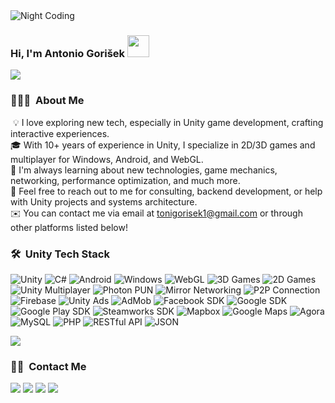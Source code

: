 <img alt="Night Coding" src="https://i.imgur.com/udJkdcD.jpeg" align="center"/>

### Hi, I'm Antonio Gorišek <img src="https://i.imgur.com/np4boNP.gif" width="35">
<img src="https://i.imgur.com/QOHY6jL.gif">

### 👨🏻‍💻 &nbsp;About Me

&nbsp;💡&nbsp;I love exploring new tech, especially in Unity game development, crafting interactive experiences.<br>
🎓&nbsp;With 10+ years of experience in Unity, I specialize in 2D/3D games and multiplayer for Windows, Android, and WebGL.<br>
🌱&nbsp;I'm always learning about new technologies, game mechanics, networking, performance optimization, and much more.<br>
💬&nbsp;Feel free to reach out to me for consulting, backend development, or help with Unity projects and systems architecture.<br>
✉️&nbsp;You can contact me via email at tonigorisek1@gmail.com or through other platforms listed below!<br>

### 🛠 &nbsp;Unity Tech Stack

![Unity](https://img.shields.io/badge/Unity-%2314354C.svg?style=for-the-badge&logo=unity&logoColor=white) 
![C#](https://img.shields.io/badge/C%23-%2314354C.svg?style=for-the-badge&logo=data:&logoColor=white) 
![Android](https://img.shields.io/badge/Android-%2314354C.svg?style=for-the-badge&logo=android&logoColor=white)
![Windows](https://img.shields.io/badge/Windows-%2314354C.svg?style=for-the-badge&logo=Co-op&logoColor=white)
![WebGL](https://img.shields.io/badge/WebGL-%2314354C.svg?style=for-the-badge&logo=WebGL&logoColor=white) 
![3D Games](https://img.shields.io/badge/3D%20Games-%2314354C.svg?style=for-the-badge&logo=unity&logoColor=white) 
![2D Games](https://img.shields.io/badge/2D%20Games-%2314354C.svg?style=for-the-badge&logo=unity&logoColor=white) 
![Unity Multiplayer](https://img.shields.io/badge/Unity%20Multiplayer-%2314354C.svg?style=for-the-badge&logo=Unity&logoColor=white) 
![Photon PUN](https://img.shields.io/badge/Photon_PUN-%2314354C.svg?style=for-the-badge&logo=Photon&logoColor=white) 
![Mirror Networking](https://img.shields.io/badge/Mirror_Networking-%2314354C.svg?style=for-the-badge&logo=del.icio.us&logoColor=white) 
![P2P Connection](https://img.shields.io/badge/P2P_Connection-%2314354C.svg?style=for-the-badge&logo=Inertia&logoColor=white) 
![Firebase](https://img.shields.io/badge/Firebase-%2314354C.svg?style=for-the-badge&logo=Firebase&logoColor=white) 
![Unity Ads](https://img.shields.io/badge/Unity_Ads-%2314354C.svg?style=for-the-badge&logo=Unity&logoColor=white) 
![AdMob](https://img.shields.io/badge/AdMob-%2314354C.svg?style=for-the-badge&logo=Google+AdMob&logoColor=white) 
![Facebook SDK](https://img.shields.io/badge/Facebook_SDK-%2314354C.svg?style=for-the-badge&logo=Facebook&logoColor=white) 
![Google SDK](https://img.shields.io/badge/Google_SDK-%2314354C.svg?style=for-the-badge&logo=Google&logoColor=white) 
![Google Play SDK](https://img.shields.io/badge/Google_Play_SDK-%2314354C.svg?style=for-the-badge&logo=Google&logoColor=white) 
![Steamworks SDK](https://img.shields.io/badge/Steamworks_SDK-%2314354C.svg?style=for-the-badge&logo=Steam&logoColor=white) 
![Mapbox](https://img.shields.io/badge/Mapbox-%2314354C.svg?style=for-the-badge&logo=Mapbox&logoColor=white) 
![Google Maps](https://img.shields.io/badge/Google_Maps-%2314354C.svg?style=for-the-badge&logo=GoogleMaps&logoColor=white) 
![Agora](https://img.shields.io/badge/Agora-%2314354C.svg?style=for-the-badge&logo=Agora&logoColor=white) 
![MySQL](https://img.shields.io/badge/MySQL-%2314354C.svg?style=for-the-badge&logo=MySQL&logoColor=white) 
![PHP](https://img.shields.io/badge/PHP-%2314354C.svg?style=for-the-badge&logo=PHP&logoColor=white) 
![RESTful API](https://img.shields.io/badge/RESTful_API-%2314354C.svg?style=for-the-badge&logo=warp&logoColor=white) 
![JSON](https://img.shields.io/badge/JSON-%2314354C.svg?style=for-the-badge&logo=JSON&logoColor=white)

<img src="https://i.imgur.com/QOHY6jL.gif">

<div align="left">
  <h3>🤝🏻 &nbsp;Contact Me</h3>
  <a href="https://antonio-gorisek.web.app/"><img src="https://img.shields.io/badge/Portfolio-%2314354C.svg?style=for-the-badge&logo=GoogleChrome&logoColor=white"/></a>
  <a href="https://discordapp.com/users/252827534943584256"><img src="https://img.shields.io/badge/Discord-%2314354C.svg?style=for-the-badge&logo=Discord&logoColor=white"/></a>
  <a href="mailto:tonigorisek1@gmail.com"><img src="https://img.shields.io/badge/Gmail-%2314354C.svg?style=for-the-badge&logo=Gmail&logoColor=white"/></a>
  <a href="https://hr.linkedin.com/in/antonio-gorisek"><img src="https://img.shields.io/badge/LinkedIn-%2314354C.svg?style=for-the-badge&logo=LinkedIn&logoColor=white"/></a>
</div>
